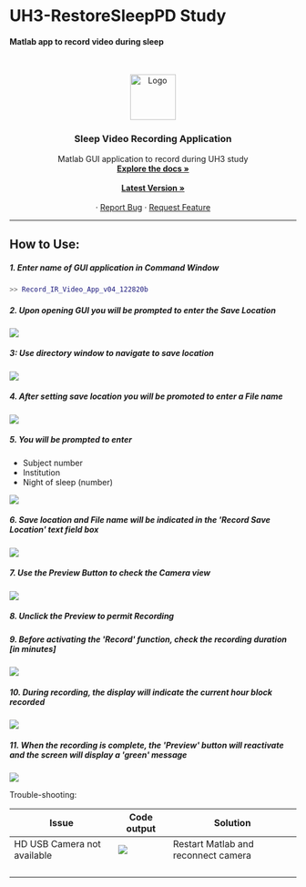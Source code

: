 # UH3-RestoreSleepPD Study

#### Matlab app to record video during sleep

<!-- PROJECT LOGO -->
<br />

<p align="center">
  <a href="https://github.com/UH3-RestoreSleepPD/SleepVideoRecord">
    <img src="Images_RM/sleepBrain.png" alt="Logo" width="80" height="80">
  </a>

  <h3 align="center">Sleep Video Recording Application</h3>

  <p align="center">
    Matlab GUI application to record during UH3 study
    <br />
    <a href="https://github.com/UH3-RestoreSleepPD/SleepVideoRecord"><strong>Explore the docs »</strong></a>
    <br />
    <br />
      <a href="https://github.com/UH3-RestoreSleepPD/SleepVideoRecord/tree/main/SleepVideoGUI_Code/Record_IR_Video_App_v01282021.mlapp"><strong>Latest Version »</strong></a>
    <br />
    <br />
    ·
    <a href="https://github.com/UH3-RestoreSleepPD/SleepVideoRecord/issues">Report Bug</a>
    ·
    <a href="https://github.com/UH3-RestoreSleepPD/SleepVideoRecord/issues">Request Feature</a>
  </p>

</p>

------

## How to Use:

##### 1. Enter name of GUI application in Command Window

```matlab
>> Record_IR_Video_App_v04_122820b
```

##### 2. Upon opening GUI you will be prompted to enter the Save Location

![](Images_RM/Screen_1.png)

##### 3: Use directory window to navigate to save location

![](Images_RM/Screen_2.png)

##### 4. After setting save location you will be promoted to enter a File name

![](Images_RM/Screen_3.png)

##### 5. You will be prompted to enter

- Subject number 
- Institution
- Night of sleep (number)

![](Images_RM/Screen_4.png)

##### 6. Save location and File name will be indicated in the 'Record Save Location' text field box

![](Images_RM/Screen_5.png)

##### 7. Use the Preview Button to check the Camera view

![](Images_RM/Screen_6.png)

##### 8. Unclick the Preview to permit Recording

##### 9. Before activating the 'Record' function, check the recording duration [in minutes]

![](Images_RM/Screen_7.png)

##### 10. During recording, the display will indicate the current hour block recorded

![](Images_RM/Screen_8.png)

##### 11. When the recording is complete, the 'Preview' button will reactivate and the screen will display a 'green' message

![](Images_RM/Screen_9.png)



Trouble-shooting:

| Issue                       | Code output                                                  | Solution                            |
| --------------------------- | ------------------------------------------------------------ | ----------------------------------- |
| HD USB Camera not available | ![](Images_RM/troubleshooting1a.png)                         | Restart Matlab and reconnect camera |
|                             |                                                              |                                     |
|                             |                                                              |                                     |
|                             |                                                              |                                     |
|                             |                                                              |                                     |

